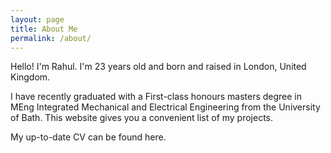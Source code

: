 ```yaml
---
layout: page
title: About Me
permalink: /about/
---
```


Hello! I'm Rahul. I'm 23 years old and born and raised in London, United Kingdom. 

I have recently graduated with a First-class honours masters degree in MEng Integrated Mechanical and Electrical Engineering from the University of Bath. This website gives you a convenient list of my projects.

My up-to-date CV can be found here.


[jekyll-organization]: https://github.com/jekyll
